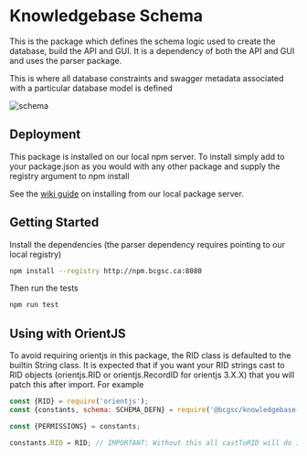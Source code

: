 # Knowledgebase Schema

This is the package which defines the schema logic used to create the database, build the API and GUI.
It is a dependency of both the API and GUI and uses the parser package.

This is where all database constraints and swagger metadata associated with a particular database
model is defined

![schema](schema.svg)

## Deployment

This package is installed on our local npm server. To install simply add to your package.json as you
would with any other package and supply the registry argument to npm install

See the [wiki guide](https://www.bcgsc.ca/wiki/pages/viewpage.action?pageId=60496081#LocalPackageServers(pipandnpm)-Installing) on installing from our local package server.

## Getting Started

Install the dependencies (the parser dependency requires pointing to our local registry)

```bash
npm install --registry http://npm.bcgsc.ca:8080
```

Then run the tests

```bash
npm run test
```

## Using with OrientJS

To avoid requiring orientjs in this package, the RID class is defaulted to the builtin String class.
It is expected that if you want your RID strings cast to RID objects (orientjs.RID or orientjs.RecordID
for orientjs 3.X.X) that you will patch this after import. For example

```javascript
const {RID} = require('orientjs');
const {constants, schema: SCHEMA_DEFN} = require('@bcgsc/knowledgebase-schema');

const {PERMISSIONS} = constants;

constants.RID = RID; // IMPORTANT: Without this all castToRID will do is convert to a string
```
